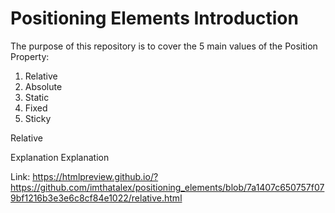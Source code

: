# Positioning Elements Introduction

The purpose of this repository is to cover the  5 main values of the Position Property: 

1. Relative
2. Absolute 
3. Static
4. Fixed 
5. Sticky


Relative 

Explanation Explanation 

Link: https://htmlpreview.github.io/?https://github.com/imthatalex/positioning_elements/blob/7a1407c650757f079bf1216b3e3e6c8cf84e1022/relative.html
